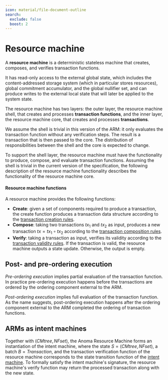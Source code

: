 ```yaml
---
icon: material/file-document-outline
search:
  exclude: false
  boost: 2
---
```


# Resource machine

A **resource machine** is a deterministic stateless machine that creates, composes, and verifies transaction functions.

It has read-only access to the external global state, which includes the content-addressed storage system (which in particular stores resources), global commitment accumulator, and the global nullifier set, and can produce writes to the external local state that will later be applied to the system state.

The resource machine has two layers: the outer layer, the resource machine shell, that creates and processes **transaction functions**, and the inner layer, the resource machine core, that creates and processes **transactions**.

We assume the shell is trivial in this version of the ARM: it only evaluates the transaction function without any verification steps. The result is a transaction that is then passed to the core. The distribution of responsibilities between the shell and the core is expected to change.

To support the shell layer, the resource machine must have the functionality to produce, compose, and evaluate transaction functions. Assuming the shell is trivial in the current version of the specification, the following description of the resource machine functionality describes the functionality of the resource machine core.

#### Resource machine functions

A resource machine provides the following functions:

- **Create**: given a set of components required to produce a transaction, the create function produces a transaction data structure according to the [transaction creation rules](../transaction.md#creation).
- **Compose**: taking two transactions $tx_1$ and $tx_2$ as input, produces a new transaction $tx = tx_1 \circ tx_2$ according to the [transaction composition rules](../transaction.md#composition).
- **Verify**: taking a transaction as input, verifies its validity according to the [transaction validity rules](../transaction.md#validity). If the transaction is valid, the resource machine outputs a state update. Otherwise, the output is empty.


## Post- and pre-ordering execution

*Pre-ordering execution* implies partial evaluation of the transaction function. In practice pre-ordering execution happens before the transactions are ordered by the ordering component external to the ARM.

*Post-ordering execution* implies full evaluation of the transaction function. As the name suggests, post-ordering execution happens after the ordering component external to the ARM completed the ordering of transaction functions.

## ARMs as intent machines

Together with $(CMtree, NFset)$, the Anoma Resource Machine forms an instantiation of the intent machine, where the state $S = (CMtree, NFset)$, a batch $B = Transaction$, and the transaction verification function of the resource machine corresponds to the state transition function of the [intent machine](). To formally satisfy the intent machine's signature, the resource machine's verify function may return the processed transaction along with the new state.


